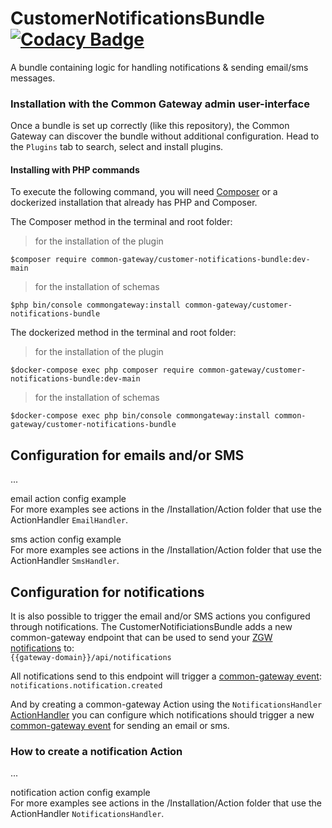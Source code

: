 # CustomerNotificationsBundle [![Codacy Badge](https://app.codacy.com/project/badge/Grade/980ea2efc85a427ea909518f29506ff6)](https://app.codacy.com/gh/CommonGateway/CustomerNotificationsBundle/dashboard?utm_source=gh\&utm_medium=referral\&utm_content=\&utm_campaign=Badge_grade)

A bundle containing logic for handling notifications & sending email/sms messages.

### Installation with the Common Gateway admin user-interface

Once a bundle is set up correctly (like this repository), the Common Gateway can discover the bundle without additional configuration. Head to the `Plugins` tab to search, select and install plugins.

#### Installing with PHP commands

To execute the following command, you will need [Composer](https://getcomposer.org/download/) or a dockerized installation that already has PHP and Composer.

The Composer method in the terminal and root folder:

> for the installation of the plugin

`$composer require common-gateway/customer-notifications-bundle:dev-main`

> for the installation of schemas

`$php bin/console commongateway:install common-gateway/customer-notifications-bundle`

The dockerized method in the terminal and root folder:

> for the installation of the plugin

`$docker-compose exec php composer require common-gateway/customer-notifications-bundle:dev-main`

> for the installation of schemas

`$docker-compose exec php bin/console commongateway:install common-gateway/customer-notifications-bundle`

## Configuration for emails and/or SMS

...

email action config example \
For more examples see actions in the /Installation/Action folder that use the ActionHandler `EmailHandler`.

sms action config example \
For more examples see actions in the /Installation/Action folder that use the ActionHandler `SmsHandler`.

## Configuration for notifications

It is also possible to trigger the email and/or SMS actions you configured through notifications. The CustomerNotificiationsBundle adds a new common-gateway endpoint that can be used to send your [ZGW notifications](https://vng-realisatie.github.io/gemma-zaken/themas/achtergronddocumentatie/notificaties) to: \
`{{gateway-domain}}/api/notifications`

All notifications send to this endpoint will trigger a [common-gateway event](https://commongateway.github.io/CoreBundle/pages/Features/Events): \
`notifications.notification.created`

And by creating a common-gateway Action using the `NotificationsHandler` [ActionHandler](https://commongateway.github.io/CoreBundle/pages/Features/Action_handlers) you can configure which notifications should trigger a new [common-gateway event](https://commongateway.github.io/CoreBundle/pages/Features/Events) for sending an email or sms.

### How to create a notification Action

...

notification action config example \
For more examples see actions in the /Installation/Action folder that use the ActionHandler `NotificationsHandler`.
